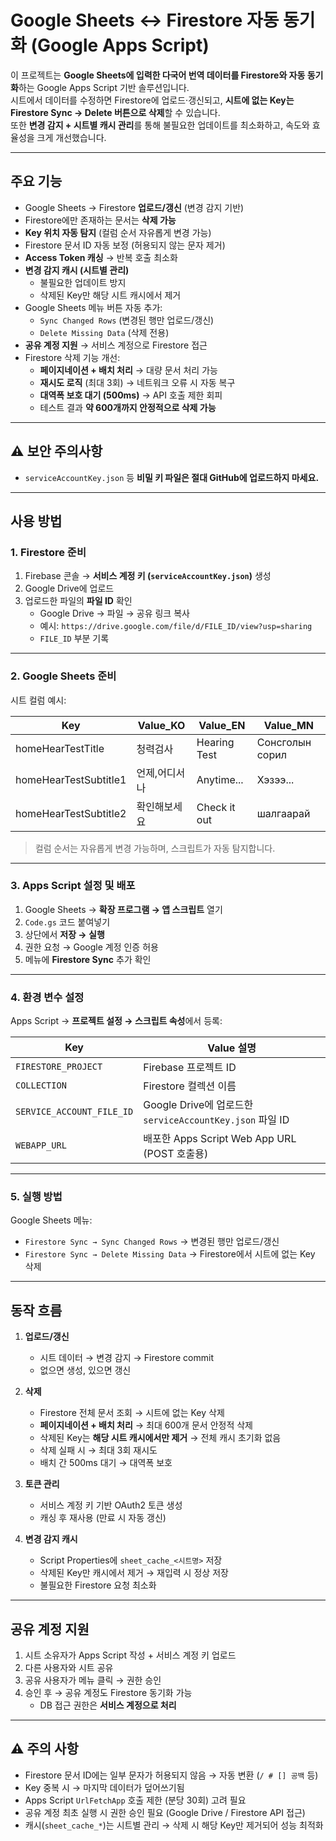 # Google Sheets ↔ Firestore 자동 동기화 (Google Apps Script)

이 프로젝트는 **Google Sheets에 입력한 다국어 번역 데이터를 Firestore와 자동 동기화**하는 Google Apps Script 기반 솔루션입니다.  
시트에서 데이터를 수정하면 Firestore에 업로드·갱신되고, **시트에 없는 Key는 Firestore Sync → Delete 버튼으로 삭제**할 수 있습니다.  
또한 **변경 감지 + 시트별 캐시 관리**를 통해 불필요한 업데이트를 최소화하고, 속도와 효율성을 크게 개선했습니다.

---

## 주요 기능
- Google Sheets → Firestore **업로드/갱신** (변경 감지 기반)
- Firestore에만 존재하는 문서는 **삭제 가능**
- **Key 위치 자동 탐지** (컬럼 순서 자유롭게 변경 가능)
- Firestore 문서 ID 자동 보정 (허용되지 않는 문자 제거)
- **Access Token 캐싱** → 반복 호출 최소화
- **변경 감지 캐시 (시트별 관리)**  
  - 불필요한 업데이트 방지  
  - 삭제된 Key만 해당 시트 캐시에서 제거
- Google Sheets 메뉴 버튼 자동 추가:
  - `Sync Changed Rows` (변경된 행만 업로드/갱신)
  - `Delete Missing Data` (삭제 전용)
- **공유 계정 지원** → 서비스 계정으로 Firestore 접근
- Firestore 삭제 기능 개선:
  - **페이지네이션 + 배치 처리** → 대량 문서 처리 가능  
  - **재시도 로직** (최대 3회) → 네트워크 오류 시 자동 복구  
  - **대역폭 보호 대기 (500ms)** → API 호출 제한 회피  
  - 테스트 결과 **약 600개까지 안정적으로 삭제 가능**

---

## ⚠️ 보안 주의사항
- `serviceAccountKey.json` 등 **비밀 키 파일은 절대 GitHub에 업로드하지 마세요.**

---

## 사용 방법

### 1. Firestore 준비
1. Firebase 콘솔 → **서비스 계정 키 (`serviceAccountKey.json`)** 생성  
2. Google Drive에 업로드  
3. 업로드한 파일의 **파일 ID** 확인  
   - Google Drive → 파일 → 공유 링크 복사  
   - 예시: `https://drive.google.com/file/d/FILE_ID/view?usp=sharing`  
   - `FILE_ID` 부분 기록

---

### 2. Google Sheets 준비
시트 컬럼 예시:

| Key                  | Value_KO   | Value_EN     | Value_MN |
|----------------------|------------|--------------|----------|
| homeHearTestTitle    | 청력검사   | Hearing Test | Сонсголын сорил |
| homeHearTestSubtitle1| 언제,어디서나 | Anytime...   | Хэзээ... |
| homeHearTestSubtitle2| 확인해보세요 | Check it out | шалгаарай |

> 컬럼 순서는 자유롭게 변경 가능하며, 스크립트가 자동 탐지합니다.

---

### 3. Apps Script 설정 및 배포
1. Google Sheets → **확장 프로그램 → 앱 스크립트** 열기  
2. `Code.gs` 코드 붙여넣기  
3. 상단에서 **저장 → 실행**  
4. 권한 요청 → Google 계정 인증 허용  
5. 메뉴에 **Firestore Sync** 추가 확인

---

### 4. 환경 변수 설정
Apps Script → **프로젝트 설정 → 스크립트 속성**에서 등록:

| Key                     | Value 설명 |
|--------------------------|------------|
| `FIRESTORE_PROJECT`      | Firebase 프로젝트 ID |
| `COLLECTION`             | Firestore 컬렉션 이름 |
| `SERVICE_ACCOUNT_FILE_ID`| Google Drive에 업로드한 `serviceAccountKey.json` 파일 ID |
| `WEBAPP_URL`             | 배포한 Apps Script Web App URL (POST 호출용) |

---

### 5. 실행 방법
Google Sheets 메뉴:

- `Firestore Sync → Sync Changed Rows` → 변경된 행만 업로드/갱신  
- `Firestore Sync → Delete Missing Data` → Firestore에서 시트에 없는 Key 삭제  

---

## 동작 흐름
1. **업로드/갱신**
   - 시트 데이터 → 변경 감지 → Firestore commit  
   - 없으면 생성, 있으면 갱신

2. **삭제**
   - Firestore 전체 문서 조회 → 시트에 없는 Key 삭제  
   - **페이지네이션 + 배치 처리** → 최대 600개 문서 안정적 삭제  
   - 삭제된 Key는 **해당 시트 캐시에서만 제거** → 전체 캐시 초기화 없음  
   - 삭제 실패 시 → 최대 3회 재시도  
   - 배치 간 500ms 대기 → 대역폭 보호

3. **토큰 관리**
   - 서비스 계정 키 기반 OAuth2 토큰 생성  
   - 캐싱 후 재사용 (만료 시 자동 갱신)

4. **변경 감지 캐시**
   - Script Properties에 `sheet_cache_<시트명>` 저장  
   - 삭제된 Key만 캐시에서 제거 → 재입력 시 정상 저장  
   - 불필요한 Firestore 요청 최소화

---

## 공유 계정 지원
1. 시트 소유자가 Apps Script 작성 + 서비스 계정 키 업로드  
2. 다른 사용자와 시트 공유  
3. 공유 사용자가 메뉴 클릭 → 권한 승인  
4. 승인 후 → 공유 계정도 Firestore 동기화 가능  
   - DB 접근 권한은 **서비스 계정으로 처리**

---

## ⚠️ 주의 사항
- Firestore 문서 ID에는 일부 문자가 허용되지 않음 → 자동 변환 (`/ # [] 공백` 등)  
- Key 중복 시 → 마지막 데이터가 덮어쓰기됨  
- Apps Script `UrlFetchApp` 호출 제한 (분당 30회) 고려 필요  
- 공유 계정 최초 실행 시 권한 승인 필요 (Google Drive / Firestore API 접근)  
- 캐시(`sheet_cache_*`)는 시트별 관리 → 삭제 시 해당 Key만 제거되어 성능 최적화
